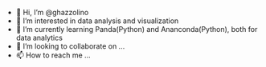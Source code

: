 - 👋 Hi, I’m @ghazzolino
- 👀 I’m interested in data analysis and visualization
- 🌱 I’m currently learning Panda(Python) and Ananconda(Python), both for data analytics
- 💞️ I’m looking to collaborate on ...
- 📫 How to reach me ...

<!---
ghazzolino/ghazzolino is a ✨ special ✨ repository because its `README.md` (this file) appears on your GitHub profile.
You can click the Preview link to take a look at your changes.
--->
